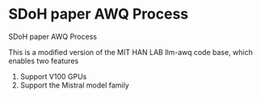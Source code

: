 # SDoH paper AWQ Process
SDoH paper AWQ Process

This is a modified version of the MIT HAN LAB llm-awq code base, which enables two features
1. Support V100 GPUs
2. Support the Mistral model family
